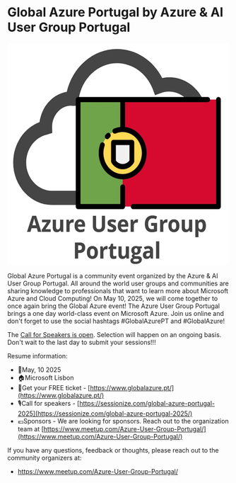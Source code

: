 # Global Azure Portugal by Azure & AI User Group Portugal

[![Azure & AI User Group Portugal](AZUGPT.png "Visit us here!")](https://www.globalazure.pt/)

Global Azure Portugal is a community event organized by the Azure & AI User Group Portugal.
All around the world user groups and communities are sharing knowledge to professionals that want to learn more about Microsoft Azure and Cloud Computing!
On May 10, 2025, we will come together to once again bring the Global Azure event! The Azure User Group Portugal brings a one day world-class event on Microsoft Azure. Join us online and don't forget to use the social hashtags #GlobalAzurePT and #GlobalAzure!


The [Call for Speakers is open](https://sessionize.com/global-azure-portugal-2025/). Selection will happen on an ongoing basis. Don't wait to the last day to submit your sessions!!! 


Resume information:
* 📅May, 10 2025
* 🏠Microsoft Lisbon
* 🎫Get your FREE ticket - [https://www.globalazure.pt/](https://www.globalazure.pt/)
* 🎙️Call for speakers - [https://sessionize.com/global-azure-portugal-2025](https://sessionize.com/global-azure-portugal-2025/)
* 💶Sponsors - We are looking for sponsors. Reach out to the organization team at [https://www.meetup.com/Azure-User-Group-Portugal/](https://www.meetup.com/Azure-User-Group-Portugal/)

If you have any questions, feedback or thoughts, please reach out to the community organizers at:
* https://www.meetup.com/Azure-User-Group-Portugal/